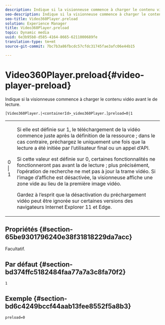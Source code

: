 ```yaml
---
description: Indique si la visionneuse commence à charger le contenu vidéo avant le  de lecture.
seo-description: Indique si la visionneuse commence à charger le contenu vidéo avant le  de lecture.
seo-title: Video360Player.preload
solution: Experience Manager
title: Video360Player.preload
topic: Dynamic media
uuid: 6e3b95b8-d585-4164-8665-6211000689fe
translation-type: tm+mt
source-git-commit: 7bc7b3a86fbcdc57cfdc31745fae3afc06e44b15

---
```



# Video360Player.preload{#video-player-preload}

Indique si la visionneuse commence à charger le contenu vidéo avant le  de lecture.

`[Video360Player.|<containerId>_video360Player.]preload=0|1`

<table id="table_AE7AAFA9B4374E31B51D06511EB96401"> 
 <tbody> 
  <tr> 
   <td colname="col1"> <p> <span class="codeph"> 0 | 1 </span> </p> </td> 
   <td colname="col2"> <p> Si elle est définie sur <span class="codeph"> 1, </span> le téléchargement de la vidéo commence juste après la définition de la ressource ; dans le cas contraire, préchargez le uniquement une fois que la lecture a été initiée par l’utilisateur final ou un appel d’API. </p> <p>Si cette valeur est définie sur <span class="codeph"> 0, </span> certaines fonctionnalités ne fonctionneront pas avant la  de lecture ; plus précisément, l’opération de recherche ne met pas à jour la trame vidéo. Si l’image d’affiche est désactivée, la visionneuse affiche une zone vide au lieu de la première image vidéo. </p> <p>Gardez à l’esprit que la désactivation du préchargement vidéo peut être ignorée sur certaines versions des navigateurs Internet Explorer 11 et Edge. </p> </td> 
  </tr> 
 </tbody> 
</table>

## Propriétés {#section-65be9301796240e38f31818229da7acc}

Facultatif.

## Par défaut {#section-bd374ffc5182484faa77a7a3c8fa70f2}

`1`

## Exemple {#section-bd6c4249bccf44aab13fee8552f5a8b3}

`preload=0`

